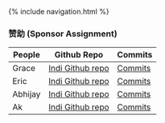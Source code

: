 {% include navigation.html %}

### 赞助 (Sponsor Assignment)

People | Github Repo | Commits |
-------------  | -------------- | -------------- |
Grace  | [Indi Github repo](https://github.com/gracele246/individualgit) |[Commits](https://github.com/gracele246/individualgit/commits/main)| 
Eric  | [Indi Github repo](https://github.com/elw55555/individualgit) |[Commits](https://github.com/elw55555/individualgit/commits/main)| 
Abhijay |[Indi Github repo](https://github.com/Dubshott/ds2p2abhijayd) |[Commits](https://github.com/Dubshott/ds2p2abhijayd/commits/main)|
Ak |[Indi Github repo]( https://github.com/akprathipati/individualgit) |[Commits](https://github.com/akprathipati/individualgit/commits/main)| 
